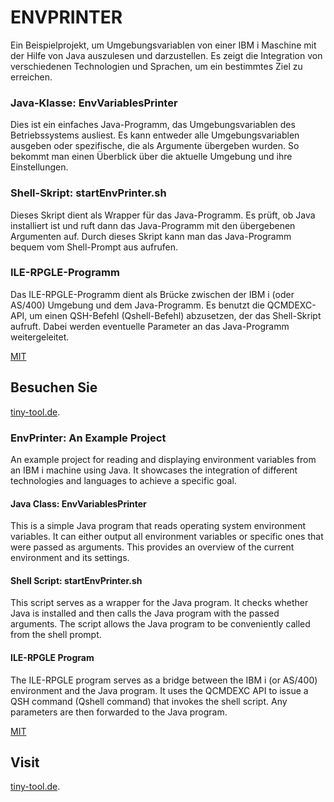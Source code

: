 # ENVPRINTER

Ein Beispielprojekt, um Umgebungsvariablen von einer IBM i Maschine mit der Hilfe von Java auszulesen und darzustellen.
Es zeigt die Integration von verschiedenen Technologien und Sprachen, um ein bestimmtes Ziel zu erreichen.

### Java-Klasse: EnvVariablesPrinter

Dies ist ein einfaches Java-Programm, das Umgebungsvariablen des Betriebssystems ausliest. Es kann entweder alle
Umgebungsvariablen ausgeben oder spezifische, die als Argumente übergeben wurden. So bekommt man einen Überblick über
die aktuelle Umgebung und ihre Einstellungen.

### Shell-Skript: startEnvPrinter.sh

Dieses Skript dient als Wrapper für das Java-Programm. Es prüft, ob Java installiert ist und ruft dann das Java-Programm
mit den übergebenen Argumenten auf. Durch dieses Skript kann man das Java-Programm bequem vom Shell-Prompt aus aufrufen.

### ILE-RPGLE-Programm

Das ILE-RPGLE-Programm dient als Brücke zwischen der IBM i (oder AS/400) Umgebung und dem Java-Programm. Es benutzt die
QCMDEXC-API, um einen QSH-Befehl (Qshell-Befehl) abzusetzen, der das Shell-Skript aufruft. Dabei werden eventuelle
Parameter an das Java-Programm weitergeleitet.

[MIT](LICENSE)
## Besuchen Sie
[tiny-tool.de](https://tiny-tool.de/).


### EnvPrinter: An Example Project
An example project for reading and displaying environment variables from an IBM i machine using Java. It showcases the integration of different technologies and languages to achieve a specific goal.

#### Java Class: EnvVariablesPrinter
This is a simple Java program that reads operating system environment variables. It can either output all environment variables or specific ones that were passed as arguments. This provides an overview of the current environment and its settings.

#### Shell Script: startEnvPrinter.sh
This script serves as a wrapper for the Java program. It checks whether Java is installed and then calls the Java program with the passed arguments. The script allows the Java program to be conveniently called from the shell prompt.

#### ILE-RPGLE Program
The ILE-RPGLE program serves as a bridge between the IBM i (or AS/400) environment and the Java program. It uses the QCMDEXC API to issue a QSH command (Qshell command) that invokes the shell script. Any parameters are then forwarded to the Java program.

[MIT](LICENSE)
## Visit
[tiny-tool.de](https://tiny-tool.de/).
